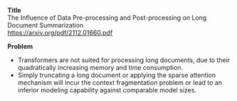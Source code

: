 **Title**\
The Influence of Data Pre-processing and Post-processing on Long Document Summarization\
https://arxiv.org/pdf/2112.01660.pdf

**Problem**
- Transformers are not suited for processing long documents, due to their quadratically increasing memory and time consumption.
- Simply truncating a long document or applying the sparse attention mechanism will incur the context fragmentation problem or lead to an inferior modeling capability against comparable model sizes.

